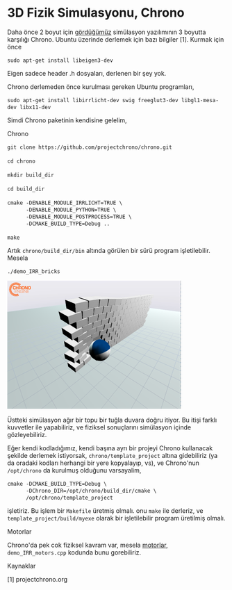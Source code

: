 # 3D Fizik Simulasyonu, Chrono

Daha önce 2 boyut için [gördüğümüz](kati-govde-fizik-simulasyon-rigid-body-physics-pymunk.html)
simülasyon yazılımının 3 boyutta karşılığı Chrono. Ubuntu üzerinde derlemek
için bazı bilgiler [1]. Kurmak için önce

```
sudo apt-get install libeigen3-dev
```

Eigen sadece header .h dosyaları, derlenen bir şey yok.

Chrono derlemeden önce kurulması gereken Ubuntu programları,

```
sudo apt-get install libirrlicht-dev swig freeglut3-dev libgl1-mesa-dev libx11-dev
```

Simdi Chrono paketinin kendisine gelelim,

Chrono

```
git clone https://github.com/projectchrono/chrono.git

cd chrono

mkdir build_dir

cd build_dir

cmake -DENABLE_MODULE_IRRLICHT=TRUE \
      -DENABLE_MODULE_PYTHON=TRUE \
      -DENABLE_MODULE_POSTPROCESS=TRUE \
      -DCMAKE_BUILD_TYPE=Debug ..

make
```

Artık `chrono/build_dir/bin` altında görülen bir sürü program
işletilebilir. Mesela

```
./demo_IRR_bricks
```

![](chrono.png)

Üstteki simülasyon ağır bir topu bir tuğla duvara doğru itiyor. Bu
itişi farklı kuvvetler ile yapabiliriz, ve fiziksel sonuçlarını
simülasyon içinde gözleyebiliriz.

Eğer kendi kodladığımız, kendi başına ayrı bir projeyi Chrono
kullanacak şekilde derlemek istiyorsak, `chrono/template_project`
altına gidebiliriz (ya da oradaki kodları herhangi bir yere
kopyalayıp, vs), ve Chrono'nun `/opt/chrono` da kurulmuş olduğunu
varsayalim,

```
cmake -DCMAKE_BUILD_TYPE=Debug \
      -DChrono_DIR=/opt/chrono/build_dir/cmake \
      /opt/chrono/template_project
```

işletiriz. Bu işlem bir `Makefile` üretmiş olmalı. onu `make` ile
derleriz, ve `template_project/build/myexe` olarak bir işletilebilir
program üretilmiş olmalı. 

Motorlar

Chrono'da pek cok fiziksel kavram var, mesela
[motorlar](http://api.projectchrono.org/tutorial_demo_motors.html),
`demo_IRR_motors.cpp` kodunda bunu gorebiliriz.

Kaynaklar

[1] projectchrono.org

